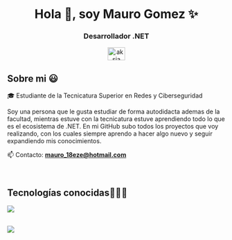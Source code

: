 <h1 align="center">Hola 👋, soy Mauro Gomez ✨ </h1> 
<h3 align="center">Desarrollador .NET</h3>
<p align="center">
<a href="https://www.linkedin.com/in/maurogomezz/" target="_blank"><img align="center" src="https://cdn.jsdelivr.net/npm/simple-icons@3.0.1/icons/linkedin.svg" alt="aksia" height="30" width="40" /></a>
</p>
<h2>Sobre mi 😃</h2>

<p align="left">
🎓 Estudiante de la Tecnicatura Superior en Redes y Ciberseguridad

Soy una persona que le gusta estudiar de forma autodidacta ademas de la facultad, mientras estuve con la tecnicatura estuve aprendiendo todo lo que es el ecosistema de .NET. En mi GitHub subo todos los proyectos que voy realizando, con los cuales siempre aprendo a hacer algo nuevo y seguir expandiendo mis conocimientos.
  
📫 Contacto: **mauro_18eze@hotmail.com**

  </p>
<br>

<h2 >Tecnologías conocidas👨🏻‍💻</h2>

<p align="left">
  <a href="https://skillicons.dev">
    <img src="https://skillicons.dev/icons?i=cs,dotnet,css,html,js,php,mysql,git,github,docker,postman,vscode,bash,linux&perline=12" />
  </a>
</p>
<br>
<img  align="center"  src="https://github-readme-stats-anuraghazra1.vercel.app/api/top-langs/?username=MauroGomezz&theme=dark&hide_border=false&no-bg=true&no-frame=true&langs_count=10"/>
